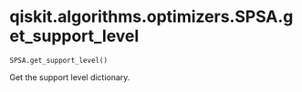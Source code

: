 # qiskit.algorithms.optimizers.SPSA.get\_support\_level

`SPSA.get_support_level()`

Get the support level dictionary.
